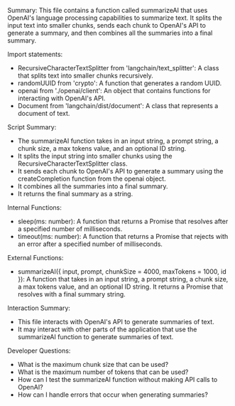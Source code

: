 Summary:
This file contains a function called summarizeAI that uses OpenAI's language processing capabilities to summarize text. It splits the input text into smaller chunks, sends each chunk to OpenAI's API to generate a summary, and then combines all the summaries into a final summary.

Import statements:
- RecursiveCharacterTextSplitter from 'langchain/text_splitter': A class that splits text into smaller chunks recursively.
- randomUUID from 'crypto': A function that generates a random UUID.
- openai from './openai/client': An object that contains functions for interacting with OpenAI's API.
- Document from 'langchain/dist/document': A class that represents a document of text.

Script Summary:
- The summarizeAI function takes in an input string, a prompt string, a chunk size, a max tokens value, and an optional ID string.
- It splits the input string into smaller chunks using the RecursiveCharacterTextSplitter class.
- It sends each chunk to OpenAI's API to generate a summary using the createCompletion function from the openai object.
- It combines all the summaries into a final summary.
- It returns the final summary as a string.

Internal Functions:
- sleep(ms: number): A function that returns a Promise that resolves after a specified number of milliseconds.
- timeout(ms: number): A function that returns a Promise that rejects with an error after a specified number of milliseconds.

External Functions:
- summarizeAI({ input, prompt, chunkSize = 4000, maxTokens = 1000, id }): A function that takes in an input string, a prompt string, a chunk size, a max tokens value, and an optional ID string. It returns a Promise that resolves with a final summary string.

Interaction Summary:
- This file interacts with OpenAI's API to generate summaries of text.
- It may interact with other parts of the application that use the summarizeAI function to generate summaries of text.

Developer Questions:
- What is the maximum chunk size that can be used?
- What is the maximum number of tokens that can be used?
- How can I test the summarizeAI function without making API calls to OpenAI?
- How can I handle errors that occur when generating summaries?